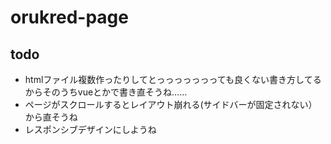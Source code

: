 # orukred-page

## todo
- htmlファイル複数作ったりしてとっっっっっっっても良くない書き方してるからそのうちvueとかで書き直そうね……
- ページがスクロールするとレイアウト崩れる(サイドバーが固定されない）から直そうね
- レスポンシブデザインにしようね